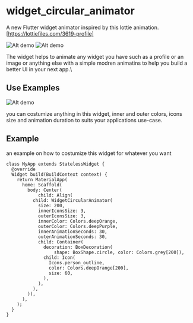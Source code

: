 # widget_circular_animator

A new Flutter widget animator inspired by this lottie animation. [https://lottiefiles.com/3619-profile]



![Alt demo](https://github.com/Ezaldeen99/widget_circular_animator/blob/master/screenshots/example1.gif)
![Alt demo](https://github.com/Ezaldeen99/widget_circular_animator/blob/master/screenshots/example3.gif)


The widget helps to animate any widget you have such as a profile or an image or anything else with a simple modren animatins to help you build a better UI in your next app.\



## Use Examples 


![Alt demo](https://github.com/Ezaldeen99/widget_circular_animator/blob/master/screenshots/example2.gif)



you can costumize anything in this widget, inner and outer colors, icons size and animation duration to suits your applications use-case.


## Example

an example on how to costumize this widget for whatever you want

```
class MyApp extends StatelessWidget {
  @override
  Widget build(BuildContext context) {
    return MaterialApp(
      home: Scaffold(
        body: Center(
            child: Align(
          child: WidgetCircularAnimator(
            size: 200,
            innerIconsSize: 3,
            outerIconsSize: 3,
            innerColor: Colors.deepOrange,
            outerColor: Colors.deepPurple,
            innerAnimationSeconds: 30,
            outerAnimationSeconds: 30,
            child: Container(
              decoration: BoxDecoration(
                  shape: BoxShape.circle, color: Colors.grey[200]),
              child: Icon(
                Icons.person_outline,
                color: Colors.deepOrange[200],
                size: 60,
              ),
            ),
          ),
        )),
      ),
    );
  }
}
```
